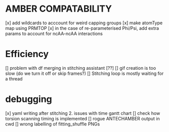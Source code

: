 # AMBER COMPATABILITY 
[x] add wildcards to acccount for weird capping groups
    [x] make atomType map using PRMTOP
[x] in the case of re-parameterised Phi/Psi, add extra params to account for ncAA-ncAA interactions

# Efficiency
[] problem with df merging in stitching assistant [??]
[] gif creation is too slow (do we turn it off or skip frames?)
[] Stitching loop is mostly waiting for a thread

# debugging
[x] yaml writing after stitching
2. issues with time gantt chart
    [] check how torsion scanning timing is implemented
[] rogue ANTECHAMBER output in cwd
[] wrong labelling of fitting_shuffle PNGs